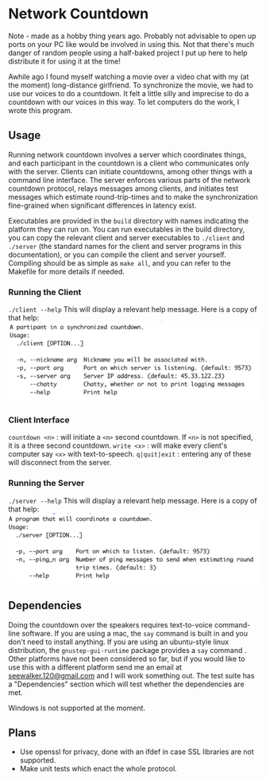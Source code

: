 # Network Countdown

Note - made as a hobby thing years ago. Probably not advisable to open up ports on your PC like would be involved in using this. Not that there's much danger of random people using a half-baked project I put up here to help distribute it for using it at the time!

Awhile ago I found myself watching a movie over a video chat with my (at the moment) long-distance girlfriend. To synchronize the movie, we had to use our voices to do a countdown. It felt a little silly and imprecise to do a countdown with our voices in this way. To let computers do the work, I wrote this program.

## Usage

Running network countdown involves a server which coordinates things, and each participant in the countdown is a client who communicates only with the server. Clients can initiate countdowns, among other things with a command line interface. The server enforces various parts of the network countdown protocol, relays messages among clients, and initiates test messages which estimate round-trip-times and to make the synchronization fine-grained when significant differences in latency exist.

Executables are provided in the `build` directory with names indicating the platform they can run on. You can run executables in the build directory, you can copy the relevant client and server executables to `./client` and `./server` (the standard names for the client and server programs in this documentation), or you can compile the client and server yourself. Compiling should be as simple as `make all`, and you can refer to the Makefile for more details if needed.

### Running the Client


`./client --help`
This will display a relevant help message. Here is a copy of that help:
![](resources/client_help.png)


### Client Interface

`countdown <n>` : will initiate a `<n>` second countdown. If `<n>` is not specified, it is a three second countdown.
`write <x>` : will make every client's computer say `<x>` with text-to-speech.
`q|quit|exit` : entering any of these will disconnect from the server.

### Running the Server

`./server --help`
This will display a relevant help message. Here is a copy of that help:
![](resources/server_help.png)

## Dependencies

Doing the countdown over the speakers requires text-to-voice command-line software. If you are using a mac, the `say` command is built in and you don't need to install anything. If you are using an ubuntu-style linux distribution, the `gnustep-gui-runtime` package provides a `say` command . Other platforms have not been considered so far, but if you would like to use this with a different platform send me an email at seewalker.120@gmail.com and I will work something out. The test suite has a "Dependencies" section which will test whether the dependencies are met.

Windows is not supported at the moment.

## Plans

- Use openssl for privacy, done with an ifdef in case SSL libraries are not supported.
- Make unit tests which enact the whole protocol.
